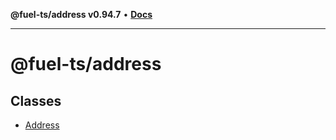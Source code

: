 **@fuel-ts/address v0.94.7** • [**Docs**](index.md)

***

# @fuel-ts/address

## Classes

- [Address](./Address.md)
